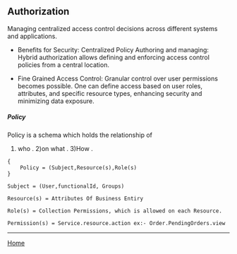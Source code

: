## Authorization

Managing centralized access control decisions across different systems and applications. 

- Benefits for Security:
Centralized Policy Authoring and managing: Hybrid authorization allows defining and enforcing access control policies from a central location. 

- Fine Grained Access Control: 
Granular control over user permissions becomes possible. One can define access based on user roles, attributes, and specific resource types, enhancing security and minimizing data exposure.

##### Policy
Policy is a schema which holds the relationship of 
 1) who .
 2)on what .
 3)How .

```
{
    Policy = (Subject,Resource(s),Role(s)
}

Subject = (User,functionalId, Groups)

Resource(s) = Attributes Of Business Entiry

Role(s) = Collection Permissions, which is allowed on each Resource.

Permission(s) = Service.resource.action ex:- Order.PendingOrders.view

```

----
[Home](/docs/README.md)